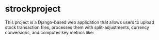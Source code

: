 # strockproject
This project is a Django-based web application that allows users to upload stock transaction files, processes them with split-adjustments, currency conversions, and computes key metrics like:
